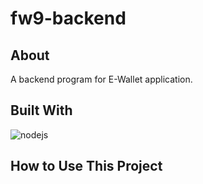 # fw9-backend

## About
A backend program for E-Wallet application.

## Built With
![nodejs](https://nodejs.org/en/)

## How to Use This Project



